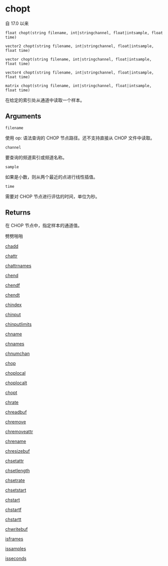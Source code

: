 # chopt

自 17.0 以来

`float chopt(string filename, int|stringchannel, float|intsample, float time)`

`vector2 chopt(string filename, int|stringchannel, float|intsample, float time)`

`vector chopt(string filename, int|stringchannel, float|intsample, float time)`

`vector4 chopt(string filename, int|stringchannel, float|intsample, float time)`

`matrix chopt(string filename, int|stringchannel, float|intsample, float time)`

在给定的索引处从通道中读取一个样本。

## Arguments

`filename`

使用 op: 语法查询的 CHOP 节点路径。还不支持直接从 CHOP 文件中读取。

`channel`

要查询的频道索引或频道名称。

`sample`

如果是小数，则从两个最近的点进行线性插值。

`time`

需要对 CHOP 节点进行评估的时间，单位为秒。

## Returns

在 CHOP 节点中，指定样本的通道值。

劈劈啪啪

[chadd](chadd.html)

[chattr](chattr.html)

[chattrnames](chattrnames.html)

[chend](chend.html)

[chendf](chendf.html)

[chendt](chendt.html)

[chindex](chindex.html)

[chinput](chinput.html)

[chinputlimits](chinputlimits.html)

[chname](chname.html)

[chnames](chnames.html)

[chnumchan](chnumchan.html)

[chop](chop.html)

[choplocal](choplocal.html)

[choplocalt](choplocalt.html)

[chopt](chopt.html)

[chrate](chrate.html)

[chreadbuf](chreadbuf.html)

[chremove](chremove.html)

[chremoveattr](chremoveattr.html)

[chrename](chrename.html)

[chresizebuf](chresizebuf.html)

[chsetattr](chsetattr.html)

[chsetlength](chsetlength.html)

[chsetrate](chsetrate.html)

[chsetstart](chsetstart.html)

[chstart](chstart.html)

[chstartf](chstartf.html)

[chstartt](chstartt.html)

[chwritebuf](chwritebuf.html)

[isframes](isframes.html)

[issamples](issamples.html)

[isseconds](isseconds.html)

